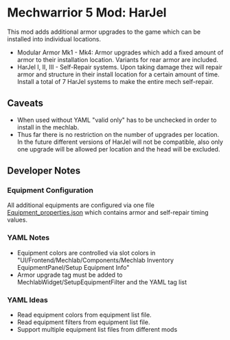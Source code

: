 # Mechwarrior 5 Mod: HarJel

This mod adds additional armor upgrades to the game which can be installed into individual locations.

- Modular Armor Mk1 - Mk4: Armor upgrades which add a fixed amount of armor to their installation location. Variants for rear armor are included.
- HarJel I, II, III - Self-Repair systems. Upon taking damage thez will repair armor and structure in their install location for a certain amount of time. Install a total of 7 HarJel systems to make the entire mech self-repair.

## Caveats
- When used without YAML "valid only" has to be unchecked in order to install in the mechlab.
- Thus far there is no restriction on the number of upgrades per location. In the future different versions of HarJel will not be compatible, also only one upgrade will be allowed per location and the head will be excluded.

## Developer Notes

### Equipment Configuration

All additional equipments are configured via one file [Equipment_properties.json](Config/Equipment_properties.json) which contains
armor and self-repair timing values.

### YAML Notes
- Equipment colors are controlled via slot colors in "UI/Frontend/Mechlab/Components/Mechlab Inventory EquipmentPanel/Setup Equipment Info"
- Armor upgrade tag must be added to MechlabWidget/SetupEquipmentFilter and the YAML tag list

### YAML Ideas
- Read equipment colors from equipment list file.
- Read equipment filters from equipment list file.
- Support multiple equipment list files from different mods


